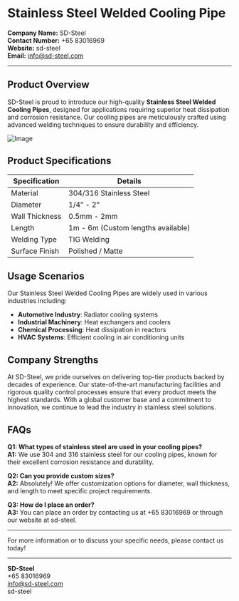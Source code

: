 # Stainless Steel Welded Cooling Pipe

**Company Name:** SD-Steel  
**Contact Number:** +65 83016969  
**Website:**  sd-steel  
**Email:** info@sd-steel.com  

---

## Product Overview

SD-Steel is proud to introduce our high-quality **Stainless Steel Welded Cooling Pipes**, designed for applications requiring superior heat dissipation and corrosion resistance. Our cooling pipes are meticulously crafted using advanced welding techniques to ensure durability and efficiency.

![Image](https://github.com/user-attachments/assets/2567258e-e124-4816-932d-1809bd27ef0b)

## Product Specifications

| Specification | Details |
|---------------|---------|
| Material      | 304/316 Stainless Steel |
| Diameter      | 1/4” - 2” |
| Wall Thickness | 0.5mm - 2mm |
| Length        | 1m - 6m (Custom lengths available) |
| Welding Type  | TIG Welding |
| Surface Finish | Polished / Matte |

## Usage Scenarios

Our Stainless Steel Welded Cooling Pipes are widely used in various industries including:

- **Automotive Industry**: Radiator cooling systems
- **Industrial Machinery**: Heat exchangers and coolers
- **Chemical Processing**: Heat dissipation in reactors
- **HVAC Systems**: Efficient cooling in air conditioning units

## Company Strengths

At SD-Steel, we pride ourselves on delivering top-tier products backed by decades of experience. Our state-of-the-art manufacturing facilities and rigorous quality control processes ensure that every product meets the highest standards. With a global customer base and a commitment to innovation, we continue to lead the industry in stainless steel solutions.

## FAQs

**Q1: What types of stainless steel are used in your cooling pipes?**  
**A1:** We use 304 and 316 stainless steel for our cooling pipes, known for their excellent corrosion resistance and durability.

**Q2: Can you provide custom sizes?**  
**A2:** Absolutely! We offer customization options for diameter, wall thickness, and length to meet specific project requirements.

**Q3: How do I place an order?**  
**A3:** You can place an order by contacting us at +65 83016969 or through our website at  sd-steel.

---

For more information or to discuss your specific needs, please contact us today!

---

**SD-Steel**  
+65 83016969  
info@sd-steel.com  
 sd-steel